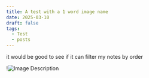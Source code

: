 ```yaml
---
title: A test with a 1 word image name
date: 2025-03-10
draft: false
tags:
  - Test
  - posts
---
```


it would be good to see if it can filter my notes by order

!![Image Description](../images/SingleWordCoolMinecraft.png)